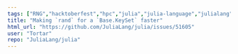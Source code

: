```yaml
---
tags: ["RNG","hacktoberfest","hpc","julia","julia-language","julialang","machine-learning","numerical","performance","programming-language","science","scientific"]
title: "Making `rand` for a `Base.KeySet` faster"
html_url: "https://github.com/JuliaLang/julia/issues/51605"
user: "Tortar"
repo: "JuliaLang/julia"
---
```


